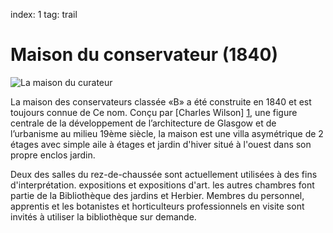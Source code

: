 index: 1
tag: trail

# Maison du conservateur (1840)

![La maison du curateur](image:curators-house.jpg)


La maison des conservateurs classée «B» a été construite en 1840 et est toujours connue de
Ce nom. Conçu par [Charles Wilson] [1], une figure centrale de la
développement de l’architecture de Glasgow et de l’urbanisme au milieu
19ème siècle, la maison est une villa asymétrique de 2 étages avec simple
aile à étages et jardin d'hiver situé à l'ouest dans son propre enclos
jardin.

Deux des salles du rez-de-chaussée sont actuellement utilisées à des fins d'interprétation.
expositions et expositions d'art. les autres chambres font partie de la
Bibliothèque des jardins et Herbier. Membres du personnel, apprentis et
les botanistes et horticulteurs professionnels en visite sont invités à utiliser
la bibliothèque sur demande.

[1]: /wiki.html?target=Charles_Wilson_(Scottish_architect)

